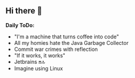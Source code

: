## Hi there 👋

**Daily ToDo:**
- "I'm a machine that turns coffee into code"
- All my homies hate the Java Garbage Collector
- Commit war crimes with reflection
- "If it works, it works"
- Jetbrains 🔛🔝
- Imagine using Linux
